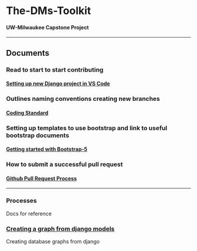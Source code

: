 # The-DMs-Toolkit
#### UW-Milwaukee Capstone Project

---

## Documents

### Read to start to start contributing
#### [Setting up new Django project in VS Code](https://hackmd.io/Gyx05mb1QByIXcaZWXo6Tw) 


### Outlines naming conventions creating new branches
#### [Coding Standard](https://hackmd.io/@le-angle/S1LvuuxJj)

### Setting up templates to use bootstrap and link to useful bootstrap documents
#### [Getting started with Bootstrap-5](https://hackmd.io/@le-angle/Skd2Zdeys)

### How to submit a successful pull request
#### [Github Pull Request Process](https://hackmd.io/@le-angle/Skp9fH7KF)



---

### Processes
Docs for reference

### [Creating a graph from django models](https://hackmd.io/@le-angle/Syf6LcbOK)
Creating database graphs from django



